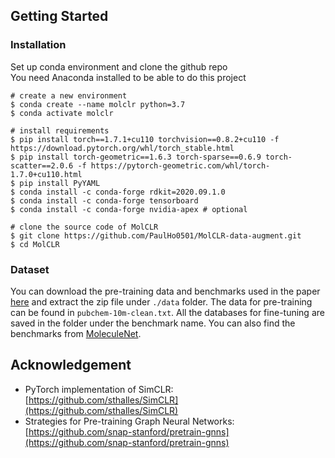 ## Getting Started

### Installation

Set up conda environment and clone the github repo<br />
You need Anaconda installed to be able to do this project

```
# create a new environment
$ conda create --name molclr python=3.7
$ conda activate molclr

# install requirements
$ pip install torch==1.7.1+cu110 torchvision==0.8.2+cu110 -f https://download.pytorch.org/whl/torch_stable.html
$ pip install torch-geometric==1.6.3 torch-sparse==0.6.9 torch-scatter==2.0.6 -f https://pytorch-geometric.com/whl/torch-1.7.0+cu110.html
$ pip install PyYAML
$ conda install -c conda-forge rdkit=2020.09.1.0
$ conda install -c conda-forge tensorboard
$ conda install -c conda-forge nvidia-apex # optional

# clone the source code of MolCLR
$ git clone https://github.com/PaulHo0501/MolCLR-data-augment.git
$ cd MolCLR
```

### Dataset

You can download the pre-training data and benchmarks used in the paper [here](https://drive.google.com/file/d/1aDtN6Qqddwwn2x612kWz9g0xQcuAtzDE/view?usp=sharing) and extract the zip file under `./data` folder. The data for pre-training can be found in `pubchem-10m-clean.txt`. All the databases for fine-tuning are saved in the folder under the benchmark name. You can also find the benchmarks from [MoleculeNet](https://moleculenet.org/).


## Acknowledgement

- PyTorch implementation of SimCLR: [https://github.com/sthalles/SimCLR](https://github.com/sthalles/SimCLR)
- Strategies for Pre-training Graph Neural Networks: [https://github.com/snap-stanford/pretrain-gnns](https://github.com/snap-stanford/pretrain-gnns)

